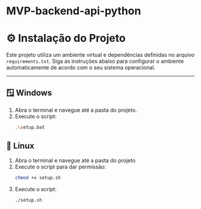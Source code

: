 # MVP-backend-api-python

# ⚙️ Instalação do Projeto

Este projeto utiliza um ambiente virtual e dependências definidas no arquivo `requirements.txt`. Siga as instruções abaixo para configurar o ambiente automaticamente de acordo com o seu sistema operacional.

---

## 🪟 Windows

1. Abra o terminal e navegue até a pasta do projeto.
2. Execute o script:
   ```bash
   .\setup.bat

## 🐧 Linux

1. Abra o terminal e navegue até a pasta do projeto
2. Execute o script para dar permissão:
   ```bash
   chmod +x setup.sh
3. Execute o script:
   ```bash
   ./setup.sh
